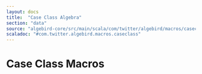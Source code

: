 ```yaml
---
layout: docs
title:  "Case Class Algebra"
section: "data"
source: "algebird-core/src/main/scala/com/twitter/algebird/macros/caseclass.scala"
scaladoc: "#com.twitter.algebird.macros.caseclass"
---
```


# Case Class Macros
